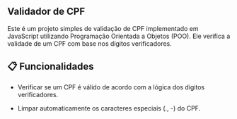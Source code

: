 ## Validador de CPF
Este é um projeto simples de validação de CPF implementado em JavaScript utilizando Programação Orientada a Objetos (POO). Ele verifica a validade de um CPF com base nos dígitos verificadores.

## 📋 Funcionalidades
- Verificar se um CPF é válido de acordo com a lógica dos dígitos verificadores.
  
- Limpar automaticamente os caracteres especiais (., -) do CPF.
